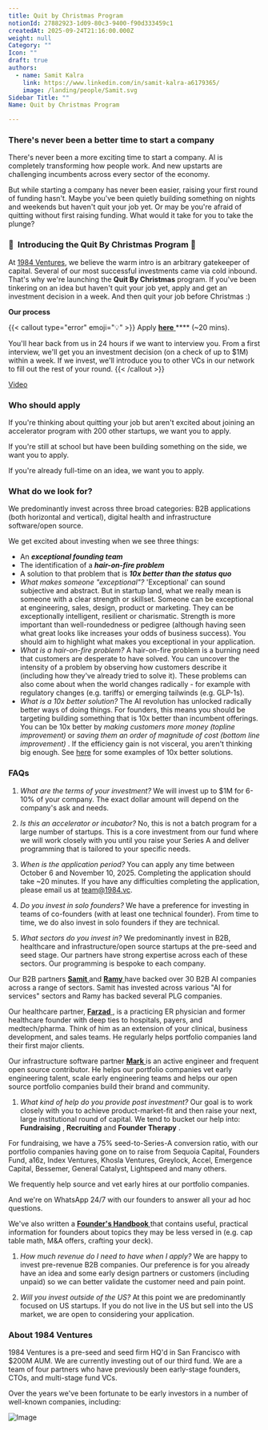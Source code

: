```yaml
---
title: Quit by Christmas Program
notionId: 27882923-1d09-80c3-9400-f90d333459c1
createdAt: 2025-09-24T21:16:00.000Z
weight: null
Category: ""
Icon: ""
draft: true
authors:
  - name: Samit Kalra
    link: https://www.linkedin.com/in/samit-kalra-a6179365/
    image: /landing/people/Samit.svg
Sidebar Title: ""
Name: Quit by Christmas Program

---
```




### There's never been a better time to start a company


There's never been a more exciting time to start a company. AI is completely transforming how people work. And new upstarts are challenging incumbents across every sector of the economy.

But while starting a company has never been easier, raising your first round of funding hasn't. Maybe you've been quietly building something on nights and weekends but haven't quit your job yet. Or may be you're afraid of quitting without first raising funding. What would it take for you to take the plunge?

### 🎄  **Introducing the**  **Quit By Christmas**  **Program** 🎄


At [1984 Ventures](/), we believe the warm intro is an arbitrary gatekeeper of capital. Several of our most successful investments came via cold inbound. That's why we're launching the  **Quit By Christmas**  program. If you've been tinkering on an idea but haven't quit your job yet, apply and get an investment decision in a week. And then quit your job before Christmas :) 

 **Our process** 

{{< callout type="error" emoji="💡" >}}
Apply [ **here** ](https://apply.1984.vc/) **** (~20 mins). 

You'll hear back from us in 24 hours if we want to interview you. From a first interview, we'll get you an investment decision (on a check of up to $1M) within a week. If we invest, we'll introduce you to other VCs in our network to fill out the rest of your round. 
{{< /callout >}}


[Video](https://www.loom.com/share/e5030cfed89640988c8f9b947cc1e4d3?sid=6956d63a-e306-42bd-bd22-7d60466938bb)


###  **Who should apply** 


If you're thinking about quitting your job but aren't excited about joining an accelerator program with 200 other startups, we want you to apply.

If you're still at school but have been building something on the side, we want you to apply.

If you're already full-time on an idea, we want you to apply.

###  **What do we look for?** 


We predominantly invest across three broad categories: B2B applications (both horizontal and vertical), digital health and infrastructure software/open source. 

We get excited about investing when we see three things:

- An  ***exceptional founding team*** 
- The identification of a  ***hair-on-fire problem*** 
- A solution to that problem that is  ***10x better than the status quo*** 
-  *What makes someone "exceptional"?* 'Exceptional' can sound subjective and abstract. But in startup land, what we really mean is someone with a clear strength or skillset. Someone can be exceptional at engineering, sales, design, product or marketing. They can be exceptionally intelligent, resilient or charismatic. Strength is more important than well-roundedness or pedigree (although having seen what great looks like increases your odds of business success). You should aim to highlight what makes you exceptional in your application.
-  *What is a hair-on-fire problem?* A hair-on-fire problem is a burning need that customers are desperate to have solved. You can uncover the intensity of a problem by observing how customers describe it (including how they've already tried to solve it). These problems can also come about when the world changes radically - for example with regulatory changes (e.g. tariffs) or emerging tailwinds (e.g. GLP-1s). 
-  *What is a 10x better solution?* The AI revolution has unlocked radically better ways of doing things. For founders, this means you should be targeting building something that is 10x better than incumbent offerings. You can be 10x better by  *making customers more money (topline improvement)*  or  *saving them an order of magnitude of cost (bottom line improvement)* . If the efficiency gain is not visceral, you aren't thinking big enough. See [here](https://samit-kalra.com/blog/how-to-find-a-good-startup-idea) for some examples of 10x better solutions.
###  **FAQs** 


1.  *What are the terms of your investment?* We will invest up to $1M for 6-10% of your company. The exact dollar amount will depend on the company's ask and needs.

1.  *Is this an accelerator or incubator?* No, this is not a batch program for a large number of startups. This is a core investment from our fund where we will work closely with you until you raise your Series A and deliver programming that is tailored to your specific needs.

1.  *When is the application period?* You can apply any time between October 6 and November 10, 2025. Completing the application should take ~20 minutes. If you have any difficulties completing the application, please email us at team@1984.vc. 

1.  *Do you invest in solo founders?* We have a preference for investing in teams of co-founders (with at least one technical founder). From time to time, we do also invest in solo founders if they are technical.

1.  *What sectors do you invest in?* We predominantly invest in B2B, healthcare and infrastructure/open source startups at the pre-seed and seed stage. Our partners have strong expertise across each of these sectors. Our programming is bespoke to each company.

Our B2B partners [ **Samit** ](https://www.linkedin.com/in/samit-kalra-a6179365/) and [ **Ramy** ](https://www.linkedin.com/in/ramyadeeb/) have backed over 30 B2B AI companies across a range of sectors. Samit has invested across various "AI for services" sectors and Ramy has backed several PLG companies.

Our healthcare partner, [ **Farzad** ](https://www.linkedin.com/in/farzadsoleimani/), is a practicing ER physician and former healthcare founder with deep ties to hospitals, payers, and medtech/pharma. Think of him as an extension of your clinical, business development, and sales teams. He regularly helps portfolio companies land their first major clients.

Our infrastructure software partner [ **Mark** ](https://mdp.github.io/) is an active engineer and frequent open source contributor. He helps our portfolio companies vet early engineering talent, scale early engineering teams and helps our open source portfolio companies build their brand and community. 

1.  *What kind of help do you provide post investment?* Our goal is to work closely with you to achieve product-market-fit and then raise your next, large institutional round of capital. We tend to bucket our help into:  **Fundraising** ,  **Recruiting**  and  **Founder Therapy** .

For fundraising, we have a 75% seed-to-Series-A conversion ratio, with our portfolio companies having gone on to raise from Sequoia Capital, Founders Fund, a16z, Index Ventures, Khosla Ventures, Greylock, Accel, Emergence Capital, Bessemer, General Catalyst, Lightspeed and many others.

We frequently help source and vet early hires at our portfolio companies.

And we're on WhatsApp 24/7 with our founders to answer all your ad hoc questions.

We've also written a [ **Founder's Handbook** ](/docs/founders-handbook/) that contains useful, practical information for founders about topics they may be less versed in (e.g. cap table math, M&A offers, crafting your deck).

1.  *How much revenue do I need to have when I apply?* We are happy to invest pre-revenue B2B companies. Our preference is for you already have an idea and some early design partners or customers (including unpaid) so we can better validate the customer need and pain point. 

1.  *Will you invest outside of the US?* At this point we are predominantly focused on US startups. If you do not live in the US but sell into the US market, we are open to considering your application.
###  **About 1984 Ventures** 


1984 Ventures is a pre-seed and seed firm HQ'd in San Francisco with $200M AUM. We are currently investing out of our third fund. We are a team of four partners who have previously been early-stage founders, CTOs, and multi-stage fund VCs.

Over the years we've been fortunate to be early investors in a number of well-known companies, including:

![Image](https://prod-files-secure.s3.us-west-2.amazonaws.com/52e751b5-230f-4649-8c4e-0224e58da4f9/04b4bd06-ed65-4486-b31f-fe52f2f7f7eb/image.png?X-Amz-Algorithm=AWS4-HMAC-SHA256&X-Amz-Content-Sha256=UNSIGNED-PAYLOAD&X-Amz-Credential=ASIAZI2LB466VENO5CSX%2F20251005%2Fus-west-2%2Fs3%2Faws4_request&X-Amz-Date=20251005T072027Z&X-Amz-Expires=3600&X-Amz-Security-Token=IQoJb3JpZ2luX2VjENb%2F%2F%2F%2F%2F%2F%2F%2F%2F%2FwEaCXVzLXdlc3QtMiJHMEUCIQCArbivQKMgczCzgKJI7OVK4kXSp2Kpb6CFNWwZvi117AIgMUT4OmRAuMWjuirtmNVb%2Fc4XbUuz2zW9e24msekd42sq%2FwMIbxAAGgw2Mzc0MjMxODM4MDUiDPAla92f3sGUxPKfNSrcA%2Bo9eF9R%2FhBuzC5FoQO0RfJL02K4aRZecYFyWdVsroEyg1gdULi3FF%2FgYGIdTtvI8F3gGnqRvXRaJpcFea7kv%2FsWk%2FiYL6Mfx699xIMsdgVr9%2FOIbknSInCEYZbENUJmrvfxAsfy1JRgML%2Bg0RrsfPzUmo1r3%2FCfh6cCXK4IAqXXmo6GoVZiK80umhh%2FgT4SrZ9oFpGIYedbqX4R8inEqO91gLUuxTaAjHDWMHbWEzpabG8IHCiwg%2FmhiEW6iXVU50GKMOgt8IdlN%2FC7LRx%2Fitswfgg8ddmFHICeco5ODoB7vq3p7sgF1WhcCJ2f%2FmIEf0ZIH8aVo%2FOXtLYGQoWxno8XBPRYhqKah84GyRbavoa6R9bzDv0gklIPWgBIDobX4YHX%2Bifl53G5qm%2BMyQUxc1eNmTq2We06Vm23DzYhBQwEfqfKEMa2Jcy%2B87UtOkLYeti%2BjFbEUyATnrd%2BYF%2B9GJ78I3zVQbJrykrZVi318QkFdfuSjMn69I06Ppf5jEAoZ73to8YwFL%2F%2FJf%2B7NtUGDtgJ%2BGpipdErFtG8SwLi3bk8HvUb2Sv6rSBN9EuENfVtFDxbTpAKHGDTIshFLlZg74JTy871pfo%2BHj3V6LsALjvrEAAwzb3Cy0lU%2BLcMMNyGiMcGOqUBWF5wxAfLG5TJ8f7cUy7ebMkN6NpMbazIs7WOWvVy4uklCSL7RPQ3hcPYIsEwOhRC89dHUtv1UIO30HhHqA7xCgNS8z9uEMTymKWIdIgVXAB3TLGkXQFZBmfPgY8nHCmVG8oPFtCMCzq3JL%2BKnxc%2Ff2YnPzzMelnKxGcxDXjasB7R9%2Fv3cz2hH5aiBnjVEq9tp3QT%2FVnHZG1l51B4sYuXlRFTOK48&X-Amz-Signature=5df4cc1a3eea0c38f864aea93fd9e46cd137da848a37081d8f3aceb8d69326cc&X-Amz-SignedHeaders=host&x-amz-checksum-mode=ENABLED&x-id=GetObject)

